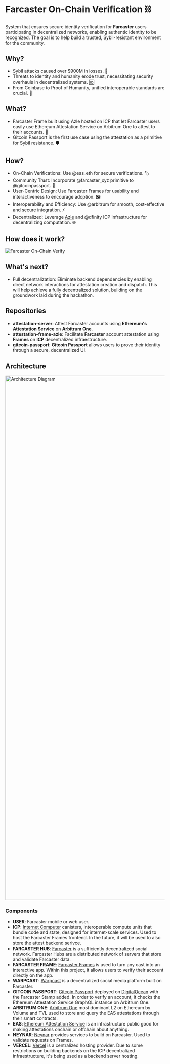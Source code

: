 # Farcaster On-Chain Verification ⛓️

System that ensures secure identity verification for **Farcaster** users participating in decentralized networks, enabling authentic identity to be recognized. The goal is to help build a trusted, Sybil-resistant environment for the community.

## Why?

- Sybil attacks caused over $900M in losses. 💸
- Threats to identity and humanity erode trust, necessitating security overhauls in decentralized systems. 🆔
- From Coinbase to Proof of Humanity, unified interoperable standards are crucial. 🔗

## What?

- Farcaster Frame built using Azle hosted on ICP that let Farcaster users easily use Ethereum Attestation Service on Arbitrum One to attest to their accounts. 🎫
- Gitcoin Passport is the first use case using the attestation as a primitive for Sybil resistance. 🛡️

## How?

- On-Chain Verifications: Use @eas_eth for secure verifications. 🏷️
- Community Trust: Incorporate @farcaster_xyz primitive to @gitcoinpassport. 🛂
- User-Centric Design: Use Farcaster Frames for usability and interactiveness to encourage adoption. 🖼️
- Interoperability and Efficiency: Use @arbitrum for smooth, cost-effective and secure integration. ⚡
- Decentralized: Leverage [Azle](https://github.com/demergent-labs/azle) and @dfinity ICP infrastructure for decentralizing computation. 🌐
 
## How does it work?

![Farcaster On-Chain Verify](https://github.com/Farcaster-On-Chain-Verification/.github/assets/1372744/120ad552-e0ec-4829-8614-1db14e656fda)

## What's next?

- Full decentralization: Eliminate backend dependencies by enabling direct network interactions for attestation creation and dispatch. This will help achieve a fully decentralized solution, building on the groundwork laid during the hackathon.

## Repositories
- **attestation-server**: Attest Farcaster accounts using **Ethereum's Attestation Service** on **Arbitrum One**.
- **attestation-frame-azle**: Facilitate **Farcaster** account attestation using **Frames** on **ICP** decentralized infraestructure.
- **gitcoin-passport**: **Gitcoin Passport** allows users to prove their identity through a secure, decentralized UI.

## Architecture

<img width="1657" alt="Architecture Diagram" src="https://github.com/Farcaster-On-Chain-Verification/.github/assets/1372744/055833fd-7e88-4a97-b240-b808cfbe5c6f">

### Components

- **USER**: Farcaster mobile or web user.
- **ICP**: [Internet Computer](https://internetcomputer.org/) canisters, interoperable compute units that bundle code and state, designed for internet-scale services. Used to host the Farcaster Frames frontend. In the future, it will be used to also store the attest backend serivce.
- **FARCASTER HUB**: [Farcaster](https://www.farcaster.xyz/) is a sufficiently decentralized social network. Farcaster Hubs are a distributed network of servers that store and validate Farcaster data.
- **FARCASTER FRAME**: [Farcaster Frames](https://docs.farcaster.xyz/learn/what-is-farcaster/frames) is used to turn any cast into an interactive app. Within this project, it allows users to verify their account directly on the app.
- **WARPCAST**: [Warpcast](https://warpcast.com/) is a decentralized social media platform built on Farcaster.
- **GITCOIN PASSPORT**: [Gitcoin Passport](https://www.passport.xyz/) deployed on [DigitalOcean](https://digitalocean.com/) with the Farcaster Stamp added. In order to verify an account, it checks the Ethereum Attestation Service GraphQL instance on Arbitrum One.
- **ARBITRUM ONE**: [Arbitrum One](https://arbitrum.io/) most dominant L2 on Ethereum by Volume and TVL used to store and query the EAS attestations through their smart contracts.
- **EAS**: [Ethereum Attestation Service](https://attest.org) is an infrastructure public good for making attestations onchain or offchain about anything.
- **NEYNAR**: [Neynar](https://neynar.com/) provides services to build on Farcaster. Used to validate requests on Frames.
- **VERCEL**: [Vercel](https://vercel.com/) is a centralized hosting provider. Due to some restrictions on building backends on the ICP decentralized infraestructure, it's being used as a backend server hosting.


